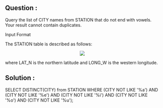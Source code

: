 ## Question :

Query the list of CITY names from STATION that do not end with vowels. Your result cannot contain duplicates.

Input Format

The STATION table is described as follows:


<div align="center">
    <img src="https://s3.amazonaws.com/hr-challenge-images/9336/1449345840-5f0a551030-Station.jpg">
</div>

where LAT_N is the northern latitude and LONG_W is the western longitude.

## Solution :

SELECT DISTINCT(CITY) from STATION WHERE
(CITY NOT LIKE '%a') AND 
(CITY NOT LIKE '%e') AND
(CITY NOT LIKE '%i') AND
(CITY NOT LIKE '%o') AND
(CITY NOT LIKE '%u');